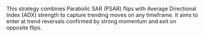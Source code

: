 
This strategy combines Parabolic SAR (PSAR) flips with Average Directional Index (ADX) strength to capture trending moves on any timeframe. It aims to enter at trend reversals confirmed by strong momentum and exit on opposite flips.

